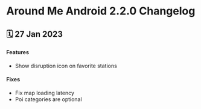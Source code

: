 # Around Me Android 2.2.0 Changelog

<h2>🗓 27 Jan 2023</h2>

#### Features
- Show disruption icon on favorite stations

#### Fixes
- Fix map loading latency
- Poi categories are optional
